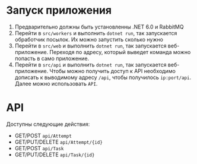 # Запуск приложения
1. Предварительно должны быть установленны .NET 6.0 и RabbitMQ
2. Перейти в `src/workers` и выполнить `dotnet run`, так запускается обработчик посылок. Их можно запустить сколько нужно
3. Перейти в `src/web` и выполнить `dotnet run`, так запускается веб-приложение. Переходя по адресу, который выведет команда можно попасть в само приложение.
4. Перейти в `src/api` и выполнить `dotnet run`, так запускается веб-приложение. Чтобы можно получить доступ к API необходимо дописать к выводимому адресу `/api`, чтобы получилось `ip:port/api`. Далее можно использовать `API`.

# API
Доступны следующие действия:
* GET/POST `api/Attempt`
* GET/PUT/DELETE `api/Attempt/{id}`
* GET/POST `api/Task`
* GET/PUT/DELETE `api/Task/{id}`